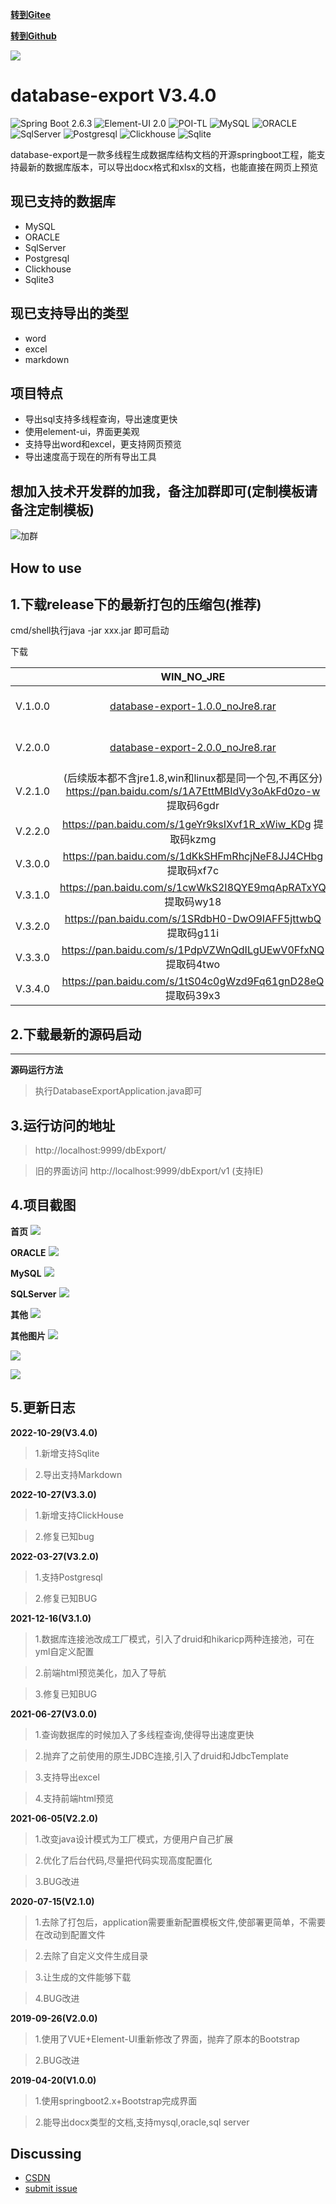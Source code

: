 **[转到Gitee](https://gitee.com/pomz/database-export)**

**[转到Github](https://github.com/PomZWJ/database-export)**

![](https://img-blog.csdnimg.cn/2021062719254559.png#pic_center)

**database-export V3.4.0**
=========================

![Spring Boot 2.6.3](https://img.shields.io/badge/Spring%20Boot-2.6.3-brightgreen.svg)
![Element-UI 2.0](https://img.shields.io/badge/ElementUI-2.0-green.svg)
![POI-TL](https://img.shields.io/badge/POITL-1.12-brightgreen.svg)
![MySQL](https://img.shields.io/badge/MySQL-8-blue.svg)
![ORACLE](https://img.shields.io/badge/ORACLE-11g-red.svg)
![SqlServer](https://img.shields.io/badge/SqlServer-2008-red.svg)
![Postgresql](https://img.shields.io/badge/Postgresql-14-blue.svg)
![Clickhouse](https://img.shields.io/badge/Clickhouse-22-yellow.svg)
![Sqlite](https://img.shields.io/badge/sqlite-3-blue.svg)

database-export是一款多线程生成数据库结构文档的开源springboot工程，能支持最新的数据库版本，可以导出docx格式和xlsx的文档，也能直接在网页上预览


现已支持的数据库
------------
* MySQL
* ORACLE
* SqlServer
* Postgresql
* Clickhouse
* Sqlite3


现已支持导出的类型
------------
* word
* excel
* markdown

项目特点
------------

* 导出sql支持多线程查询，导出速度更快
* 使用element-ui，界面更美观
* 支持导出word和excel，更支持网页预览
* 导出速度高于现在的所有导出工具

想加入技术开发群的加我，备注加群即可(定制模板请备注定制模板)
----------

<img alt="加群" src="src/main/resources/static/assetss/images/v2/mywxqr.png"/>


How to use
------------




## 1.下载release下的最新打包的压缩包(推荐)


cmd/shell执行java -jar xxx.jar 即可启动

下载

|         |     WIN_NO_JRE                    |  WIN_WITH_JRE                           
|---------|     :-----:                       |     :----:                              |
| V.1.0.0 | [database-export-1.0.0_noJre8.rar](https://github.com/PomZWJ/database-export/releases/download/1.0.0/database-export-1.0.0_noJre8.rar)  |   [database-export-1.0.0_withJre8.rar](https://github.com/PomZWJ/database-export/releases/download/1.0.0/database-export-1.0.0_withJre8.rar)    |
| V.2.0.0 | [database-export-2.0.0_noJre8.rar](https://github.com/PomZWJ/database-export/releases/download/2.0.0/database-export-2.0.0_noJre8.rar)      |   [database-export-2.0.0_withJre8.rar](https://github.com/PomZWJ/database-export/releases/download/2.0.0/database-export-2.0.0_withJre8.rar)    |
| V.2.1.0 | (后续版本都不含jre1.8,win和linux都是同一个包,不再区分)  https://pan.baidu.com/s/1A7EttMBIdVy3oAkFd0zo-w  提取码6gdr |
| V.2.2.0 | https://pan.baidu.com/s/1geYr9ksIXvf1R_xWiw_KDg  提取码kzmg |
| V.3.0.0 | https://pan.baidu.com/s/1dKkSHFmRhcjNeF8JJ4CHbg  提取码xf7c |
| V.3.1.0 | https://pan.baidu.com/s/1cwWkS2I8QYE9mqApRATxYQ  提取码wy18 |
| V.3.2.0 | https://pan.baidu.com/s/1SRdbH0-DwO9IAFF5jttwbQ  提取码g11i |
| V.3.3.0 | https://pan.baidu.com/s/1PdpVZWnQdILgUEwV0FfxNQ  提取码4two |
| V.3.4.0 | https://pan.baidu.com/s/1tS04c0gWzd9Fq61gnD28eQ  提取码39x3 |


## 2.下载最新的源码启动

------------

**源码运行方法**
>执行DatabaseExportApplication.java即可





## 3.运行访问的地址


> http://localhost:9999/dbExport/

> 旧的界面访问 http://localhost:9999/dbExport/v1
> (支持IE)



## 4.项目截图

**首页**
![](https://img-blog.csdnimg.cn/73b2f2a8c7484bcca3b596d307240ca5.png?x-oss-process=image/watermark,type_d3F5LXplbmhlaQ,shadow_50,text_Q1NETiBA5oOK5Ye65bCY,size_20,color_FFFFFF,t_70,g_se,x_16)

**ORACLE**
![](https://img-blog.csdnimg.cn/8a2df0c45c994b6b93926f1c39c1b7df.png?x-oss-process=image/watermark,type_d3F5LXplbmhlaQ,shadow_50,text_Q1NETiBA5oOK5Ye65bCY,size_20,color_FFFFFF,t_70,g_se,x_16)

**MySQL**
![](https://img-blog.csdnimg.cn/f285524f4ef749e4a8a6dc495d698a09.png?x-oss-process=image/watermark,type_d3F5LXplbmhlaQ,shadow_50,text_Q1NETiBA5oOK5Ye65bCY,size_20,color_FFFFFF,t_70,g_se,x_16)

**SQLServer**
![](https://img-blog.csdnimg.cn/83bb44a0563d40a19976121e9e5e5240.png?x-oss-process=image/watermark,type_d3F5LXplbmhlaQ,shadow_50,text_Q1NETiBA5oOK5Ye65bCY,size_20,color_FFFFFF,t_70,g_se,x_16)

**其他**
![](https://img-blog.csdnimg.cn/509f9ed6bb8b4fc4b61f06bb8b47340e.png#pic_center)


**其他图片**
![](https://img-blog.csdnimg.cn/2021062719315467.png?x-oss-process=image/watermark,type_ZmFuZ3poZW5naGVpdGk,shadow_10,text_aHR0cHM6Ly9ibG9nLmNzZG4ubmV0L2h1YW5ndXRhMTE3OA==,size_16,color_FFFFFF,t_70#pic_center)

![](https://img-blog.csdnimg.cn/202106271932216.png?x-oss-process=image/watermark,type_ZmFuZ3poZW5naGVpdGk,shadow_10,text_aHR0cHM6Ly9ibG9nLmNzZG4ubmV0L2h1YW5ndXRhMTE3OA==,size_16,color_FFFFFF,t_70#pic_center)

![](https://img-blog.csdnimg.cn/20210627193227925.png?x-oss-process=image/watermark,type_ZmFuZ3poZW5naGVpdGk,shadow_10,text_aHR0cHM6Ly9ibG9nLmNzZG4ubmV0L2h1YW5ndXRhMTE3OA==,size_16,color_FFFFFF,t_70#pic_center)

## 5.更新日志

**2022-10-29(V3.4.0)**

>1.新增支持Sqlite

>2.导出支持Markdown

**2022-10-27(V3.3.0)**

>1.新增支持ClickHouse

>2.修复已知bug

**2022-03-27(V3.2.0)**

>1.支持Postgresql

>2.修复已知BUG



**2021-12-16(V3.1.0)**

>1.数据库连接池改成工厂模式，引入了druid和hikaricp两种连接池，可在yml自定义配置

>2.前端html预览美化，加入了导航

>3.修复已知BUG


**2021-06-27(V3.0.0)**

>1.查询数据库的时候加入了多线程查询,使得导出速度更快

>2.抛弃了之前使用的原生JDBC连接,引入了druid和JdbcTemplate

>3.支持导出excel

>4.支持前端html预览

**2021-06-05(V2.2.0)**

>1.改变java设计模式为工厂模式，方便用户自己扩展

>2.优化了后台代码,尽量把代码实现高度配置化

>3.BUG改进

**2020-07-15(V2.1.0)**

>1.去除了打包后，application需要重新配置模板文件,使部署更简单，不需要在改动到配置文件

>2.去除了自定义文件生成目录

>3.让生成的文件能够下载

>4.BUG改进

**2019-09-26(V2.0.0)**

>1.使用了VUE+Element-UI重新修改了界面，抛弃了原本的Bootstrap

>2.BUG改进

**2019-04-20(V1.0.0)**

>1.使用springboot2.x+Bootstrap完成界面

>2.能导出docx类型的文档,支持mysql,oracle,sql server

Discussing
----------
- [CSDN](https://blog.csdn.net/huanguta1178/article/details/83690318)
- [submit issue](https://github.com/PomZWJ/database-export/issues/new)

